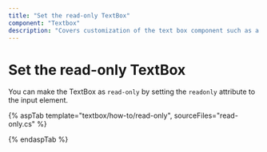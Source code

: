 ```yaml
---
title: "Set the read-only TextBox"
component: "Textbox"
description: "Covers customization of the text box component such as a rounded corner, disabled, read-only state, background color, and font color."
---
```


# Set the read-only TextBox

You can make the TextBox as `read-only` by setting the `readonly` attribute to the input element.

{% aspTab template="textbox/how-to/read-only", sourceFiles="read-only.cs" %}

{% endaspTab %}